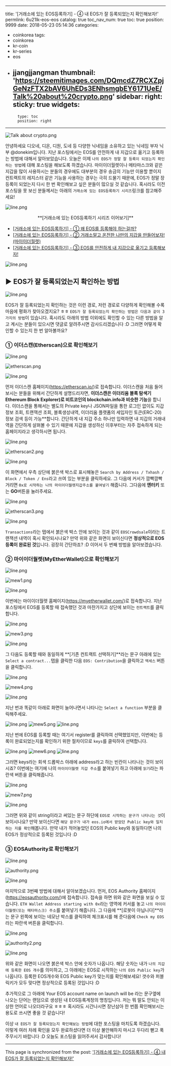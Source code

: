 
---
title: '[거래소에 있는 EOS등록하기] - ④ 내 EOS가 잘 등록되었는지 확인해보자!'
permlink: 6u21lk-eos-eos
catalog: true
toc_nav_num: true
toc: true
position: 9999
date: 2018-05-23 05:14:36
categories:
- coinkorea
tags:
- coinkorea
- kr-coin
- kr-series
- eos
- jjangjjangman
thumbnail: 'https://steemitimages.com/DQmcdZ7RCXZpjGeNzFTX2bAV6UhEDs3ENhsmgbEY6171UeE/Talk%20about%20crypto.png'
sidebar:
    right:
        sticky: true
widgets:
    -
        type: toc
        position: right
---


![Talk about crypto.png](https://steemitimages.com/DQmcdZ7RCXZpjGeNzFTX2bAV6UhEDs3ENhsmgbEY6171UeE/Talk%20about%20crypto.png)


안녕하세요 디오네, 디온, 디원, 도네 등 다양한 닉네임을 소유하고 있는 닉네임 부자 닉부 @donekim입니다. 지난 포스팅에서는 EOS를 안전하게 내 지갑으로 옮기고 등록하는 방법에 대해서 알아보았습니다. 오늘은 이제 `나의 EOS가 정말 잘 등록이 되었는지 확인하는 방법`에 대해 포스팅을 해보도록 하겠습니다. 마이이더월렛이나 메타마스크와 같은 지갑을 많이 사용하시는 분들의 경우에도 대부분의 경우 송금의 기능만 이용할 뿐이지 컨트랙트의 레지스터 같은 기능을 사용하는 경우는 극히 드물기 때문에, EOS가 정말 장 등록이 되었는지 다시 한 번 확인해보고 싶은 분들이 많으실 것 같습니다. 혹시라도 이전 포스팅을 못 보신 분들께서는 아래의 `거래소에 있는 EOS등록하기 시리즈`링크를 참고해주세요!


![line.png](https://steemitimages.com/DQmXA9RBqr2qRTbWpcnvGDv38v9v6gak6WotkLMMUZxeERk/line.png)
<center> **[거래소에 있는 EOS등록하기 시리즈 이어보기]** </center>

- [[거래소에 있는 EOS등록하기] - ① 왜 EOS를 등록해야 하는걸까?](https://steemit.com/coinkorea/@donekim/2ulip8-eos-eos)
- [[거래소에 있는 EOS등록하기] - ② 거래소말고 온전한 나만의 지갑을 만들어보자! (마이이더월렛)](https://steemit.com/coinkorea/@donekim/7u4hu-eos)
- [[거래소에 있는 EOS등록하기] - ③ EOS를 안전하게 내 지갑으로 옮기고 등록해보자!](https://steemit.com/coinkorea/@donekim/2os2ao-eos-eos)

![line.png](https://steemitimages.com/DQmXA9RBqr2qRTbWpcnvGDv38v9v6gak6WotkLMMUZxeERk/line.png)


## ▶ EOS가 잘 등록되었는지 확인하는 방법

![line.png](https://steemitimages.com/DQmXA9RBqr2qRTbWpcnvGDv38v9v6gak6WotkLMMUZxeERk/line.png)

EOS가 잘 등록되었는지 확인하는 것은 이런 경로, 저런 경로로 다양하게 확인해볼 수록 마음에 평화가 찾아오겠지요? ㅎㅎ `EOS가 잘 등록되었는지 확인하는 방법은 다음과 같이 3가지의 방법`이 있습니다. 혹시라도 아래의 방법 이외에도 확인할 수 있는 다른 방법을 알고 계시는 분들이 있으시면 댓글로 알려주시면 감사드리겠습니다 :D 그러면 어떻게 확인할 수 있는지 한 번 알아볼까요?


### ① 이더스캔(Etherscan)으로 확인해보기
![line.png](https://steemitimages.com/DQmXA9RBqr2qRTbWpcnvGDv38v9v6gak6WotkLMMUZxeERk/line.png)

![etherscan.png](https://steemitimages.com/DQmdyYcTXx9v5JpKPpiVLMzVb4utHD9n3H7ooaMYPsrqc3S/etherscan.png)

![line.png](https://steemitimages.com/DQmXA9RBqr2qRTbWpcnvGDv38v9v6gak6WotkLMMUZxeERk/line.png)

먼저 이더스캔 홈페이지(https://etherscan.io/)로 접속합니다. 이더스캔을 처음 들어보시는 분들을 위해서 간단하게 설명드리자면, **이더스캔은 이더리움 블록 탐색기Ethereum Block Explorer)로 비트코인의 blockchain.info과 비슷한 기능**을 합니다. 이더스캔을 통해서는 별도의 Private key나 JSON파일을 통한 로그인 없이도 지갑정보 조회, 트랜잭션 조회, 블록생성내역, 이더리움 플랫폼의 세입자인 토큰(ERC-20)정보 검색 등이 가능**합니다. 간단하게 내 지갑 주소 하나만 입력하면 내 지갑의 거래내역을 간단하게 살펴볼 수 있기 때문에 지갑을 생성하신 이후부터는 자주 접속하게 되는 홈페이지라고 생각하시면 됩니다. 

![line.png](https://steemitimages.com/DQmXA9RBqr2qRTbWpcnvGDv38v9v6gak6WotkLMMUZxeERk/line.png)

![etherscan2.png](https://steemitimages.com/DQmbAf1JFYRet7yGYz5gkn5EEymwQaSMZRNukY56yNQNb5u/etherscan2.png)

![line.png](https://steemitimages.com/DQmXA9RBqr2qRTbWpcnvGDv38v9v6gak6WotkLMMUZxeERk/line.png)

이 화면에서 우측 상단에 붉은색 박스로 표시해놓은 `Search by Address / Txhash / Block / Token / Ens`라고 쓰여 있는 부분을 클릭하세요. 그 다음에 커서가 깜빡깜빡 거리면 `0x로 시작하는 나의 마이이더월렛지갑주소를 붙여넣기` 해줍니다. 그다음에 **엔터키** 또는 **GO**버튼을 눌러주세요.

![line.png](https://steemitimages.com/DQmXA9RBqr2qRTbWpcnvGDv38v9v6gak6WotkLMMUZxeERk/line.png)

![etherscan3.png](https://steemitimages.com/DQmbW6MhcWJF3dYBML2S4f9QRHaQP8uxNSHwKdKdPRmbfdd/etherscan3.png)


![line.png](https://steemitimages.com/DQmXA9RBqr2qRTbWpcnvGDv38v9v6gak6WotkLMMUZxeERk/line.png)


`Transactions`라는 탭에서 붉은색 박스 안에 보이는 것과 같이 `EOSCrowdsale`이라는 트랜잭션 내역이 혹시 확인되시나요? 만약 위와 같은 화면이 보이신다면 **정상적으로 EOS등록이 완료된 것**입니다. 굉장히 간단하죠? :D 이어서 두 번째 방법을 알아보겠습니다.


### ② 마이이더월렛(MyEtherWallet)으로 확인해보기

![line.png](https://steemitimages.com/DQmXA9RBqr2qRTbWpcnvGDv38v9v6gak6WotkLMMUZxeERk/line.png)

![mew1.png](https://steemitimages.com/DQmdJmHJtaHzff5RBLveaJPMZWGGbg5rd37D9CQPWoGCPzV/mew1.png)

![line.png](https://steemitimages.com/DQmXA9RBqr2qRTbWpcnvGDv38v9v6gak6WotkLMMUZxeERk/line.png)

이번에는 마이이더월렛 홈페이지(https://myetherwallet.com/)로 접속합니다. 지난 포스팅에서 EOS를 등록할 때 접속했던 것과 마찬가지고 상단에 보이는 `컨트랙트`를 클릭합니다.

![line.png](https://steemitimages.com/DQmXA9RBqr2qRTbWpcnvGDv38v9v6gak6WotkLMMUZxeERk/line.png)

![mew3.png](https://steemitimages.com/DQmVkTihSuDVa3sxQFPugvsVSzzvETCkp3gK8jTwM2gP7aZ/mew3.png)

![line.png](https://steemitimages.com/DQmXA9RBqr2qRTbWpcnvGDv38v9v6gak6WotkLMMUZxeERk/line.png)

그 다음도 등록할 때와 동일하게 **[기존 컨트랙트 선택하기]**라는 문구 아래에 있는 `Select a contract...`탭을 클릭한 다음 `EOS: Contribution`을 클릭하고 `엑세스` 버튼을 클릭합니다.

![line.png](https://steemitimages.com/DQmXA9RBqr2qRTbWpcnvGDv38v9v6gak6WotkLMMUZxeERk/line.png)

![mew4.png](https://steemitimages.com/DQmXc3eA7jD5CzJGDEFiS9gFicT4TRdKt1aW6HEWyNmf6R1/mew4.png)

![line.png](https://steemitimages.com/DQmXA9RBqr2qRTbWpcnvGDv38v9v6gak6WotkLMMUZxeERk/line.png)

지난 번과 똑같이 아래로 화면이 늘어나면서 나타나는 `Select a function` 부분을 클릭해주세요. 

![line.png](https://steemitimages.com/DQmXA9RBqr2qRTbWpcnvGDv38v9v6gak6WotkLMMUZxeERk/line.png)
![mew5.png](https://steemitimages.com/DQmeyiju6ohqB718Q7RqXVvRaA79TtH8AipAbAaDa3TWjca/mew5.png)
![line.png](https://steemitimages.com/DQmXA9RBqr2qRTbWpcnvGDv38v9v6gak6WotkLMMUZxeERk/line.png)

지난 번에 EOS를 등록할 때는 여기서 register를 클릭하여 선택했었지만, 이번에는 등록이 완료되었는지를 확인하기 위한 절차이므로 `keys`를 클릭하여 선택합니다.

![line.png](https://steemitimages.com/DQmXA9RBqr2qRTbWpcnvGDv38v9v6gak6WotkLMMUZxeERk/line.png)
![mew6.png](https://steemitimages.com/DQmZvRCWgafaLhfzjJ1UJGbUz9FQdxUcAjDxgb7bAiW5tvn/mew6.png)
![line.png](https://steemitimages.com/DQmXA9RBqr2qRTbWpcnvGDv38v9v6gak6WotkLMMUZxeERk/line.png)

그러면 keys라는 회색 드롭박스 아래에 address라고 하는 빈칸이 나타나는 것이 보이시죠? 이번에는 여기에 나의 `마이이더월렛 지갑 주소`를 붙여넣기 하고 아래에 `읽기`라는 파란색 버튼을 클릭해줍니다.

![line.png](https://steemitimages.com/DQmXA9RBqr2qRTbWpcnvGDv38v9v6gak6WotkLMMUZxeERk/line.png) 

![mew7.png](https://steemitimages.com/DQmPiqvff8zps9H7uQ2LHMDfiSBxdzoHztBt8iMF1VvHoMF/mew7.png)

![line.png](https://steemitimages.com/DQmXA9RBqr2qRTbWpcnvGDv38v9v6gak6WotkLMMUZxeERk/line.png)

그러면 위와 같이 string이라고 써있는 문구 하단에 `EOS로 시작하는 문구가 나타나는 것`이 보이시나요? 만약 보이신다면 `해당 문구가 내가 eos.io에서 받았던 Public key와 일치하는 지를 확인`해봅니다. 만약 내가 적어놓았던 EOS의 Public key와 동일하다면 나의 EOS가 정상적으로 등록된 것입니다 :D



### ③ EOSAuthority로 확인해보기
![line.png](https://steemitimages.com/DQmXA9RBqr2qRTbWpcnvGDv38v9v6gak6WotkLMMUZxeERk/line.png)

![authority.png](https://steemitimages.com/DQmZd35wdEmdZaTyyiWNKqzqigVvtvD5XSsxtrytkq4Q6HF/authority.png)

![line.png](https://steemitimages.com/DQmXA9RBqr2qRTbWpcnvGDv38v9v6gak6WotkLMMUZxeERk/line.png)

마지막으로 3번째 방법에 대해서 알아보겠습니다. 먼저, EOS Authority 홈페이지(https://eosauthority.com/)에 접속합니다. 접속을 하면 위와 같은 화면을 보실 수 있습니다. `ETH Wallet Address starting with 0x`라는 영역에 커서를 놓고 `나의 마이이더월렛(또는 메타마스크) 주소`를 붙여넣기 해줍니다. 그 다음에 **[로봇이 아닙니다]**라는 문구 왼쪽에 보이는 네모난 박스를 클릭하여 체크표시를 해 준다음에 `Check my EOS`라는 파란색 버튼을 클릭합니다.

![line.png](https://steemitimages.com/DQmXA9RBqr2qRTbWpcnvGDv38v9v6gak6WotkLMMUZxeERk/line.png)

![authority2.png](https://steemitimages.com/DQmbsHgmJApgkdq1nWGZFcvPakcxLZnR5MTQMFH35c6Rtfs/authority2.png)

![line.png](https://steemitimages.com/DQmXA9RBqr2qRTbWpcnvGDv38v9v6gak6WotkLMMUZxeERk/line.png)

위와 같은 화면이 나오면 붉은색 박스 안에 숫자가 나옵니다. 해당 숫자는 내가 `나의 지갑에 등록한 EOS 개수`를 의미하고, 그 아래에는 EOS로 시작하는 `나의 EOS Public key`가 나옵니다. 등록한 EOS개수와 EOS Public key가 맞는지를 확인해보세요! 갯수와 퍼블릭키가 모두 맞다면 정상적으로 등록된 것입니다 :D

추가적으로 그 아래에 Your EOS account name on launch will be 라는 문구옆에 나오는 단어는 랜덤으로 생성된 내 EOS등록계정의 명칭입니다. 저는 뭐 말도 안되는 이상한 언어로 나오더라구요 ㅎㅎㅎ 혹시라도 시간나시면 장난삼아 한 번쯤 확인해보시는 용도로 쓰시면 좋을 것 같습니다!

이상 `내 EOS가 잘 등록되었는지 확인해보는 방법`에 대한 포스팅을 마치도록 하겠습니다. 이렇게 여러 차례 확인을 모두 완료하셨다면 더 이상 불안해하지 마시고 두다리 뻗고 푹 주무시기 바랍니다 :D 오늘도 포스팅을 읽어주셔서 감사합니다!

- - -

This page is synchronized from the post: ['[거래소에 있는 EOS등록하기] - ④ 내 EOS가 잘 등록되었는지 확인해보자!'](https://steemit.com/@donekim/6u21lk-eos-eos)

